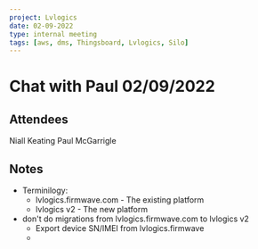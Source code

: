```yaml
---
project: Lvlogics
date: 02-09-2022
type: internal meeting
tags: [aws, dms, Thingsboard, Lvlogics, Silo]
---
```


# Chat with Paul 02/09/2022
## Attendees
Niall Keating
Paul McGarrigle 

## Notes
- Terminilogy:
	- lvlogics.firmwave.com - The existing platform
	- lvlogics v2 - The new platform
- don't do migrations from lvlogics.firmwave.com to lvlogics v2
	- Export device SN/IMEI from lvlogics.firmwave
	- 